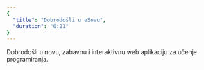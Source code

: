 ```yaml
---
{
  "title": "Dobrodošli u eSovu",
  "duration": "0:21"
}
---
```


Dobrodošli u novu, zabavnu i interaktivnu web aplikaciju za učenje programiranja.
